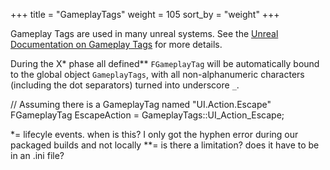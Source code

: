 +++
title = "GameplayTags"
weight = 105
sort_by = "weight"
+++

Gameplay Tags are used in many unreal systems. See the [Unreal Documentation on Gameplay Tags](https://docs.unrealengine.com/5.1/en-US/using-gameplay-tags-in-unreal-engine/) for more details.

During the X* phase all defined** `FGameplayTag` will be automatically bound to the global object `GameplayTags`, with all non-alphanumeric characters (including the dot separators) turned into underscore `_`.

// Assuming there is a GameplayTag named "UI.Action.Escape"
FGameplayTag EscapeAction = GameplayTags::UI_Action_Escape;

*=  lifecyle events. when is this? I only got the hyphen error during our packaged builds and not locally
**= is there a limitation? does it have to be in an .ini file?
